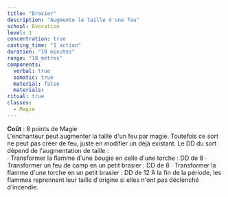 ```yaml
---
title: "Brasier"
description: "Augmente le taille d'une feu"
school: Evocation
level: 1
concentration: true
casting_time: "1 action"
duration: "10 minutes"
range: "18 mètres"
components:
  verbal: true
  somatic: true
  material: false
  materials:
ritual: true
classes:
  - Magie
---
```

**Coût** : 8 points de Magie  
L'enchanteur peut augmenter la taille d'un feu par magie. Toutefois ce sort ne peut pas créer de feu, juste en modifier un déjà existant. Le DD du sort dépend de l'augmentation de taille :  
· Transformer la flamme d'une bougie en celle d'une torche : DD de 8
· Transformer un feu de camp en un petit brasier : DD de 8
· Transformer la flamme d'une torche en un petit brasier : DD de 12
À la fin de la période, les flammes reprennent leur taille d'origine si elles n'ont pas déclenché d’incendie.
